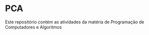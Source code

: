 # PCA
Este repositório contém as atividades da matéria de Programação de Computadores e Algoritmos  
